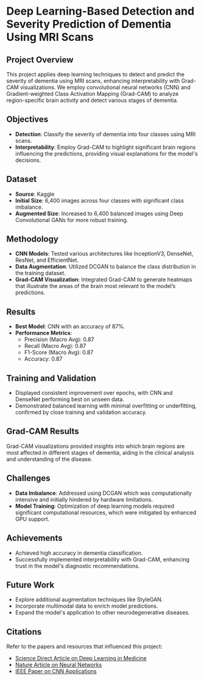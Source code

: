 # Deep Learning-Based Detection and Severity Prediction of Dementia Using MRI Scans

## Project Overview
This project applies deep learning techniques to detect and predict the severity of dementia using MRI scans, enhancing interpretability with Grad-CAM visualizations. We employ convolutional neural networks (CNN) and Gradient-weighted Class Activation Mapping (Grad-CAM) to analyze region-specific brain activity and detect various stages of dementia.

## Objectives
- **Detection**: Classify the severity of dementia into four classes using MRI scans.
- **Interpretability**: Employ Grad-CAM to highlight significant brain regions influencing the predictions, providing visual explanations for the model's decisions.

## Dataset
- **Source**: Kaggle
- **Initial Size**: 6,400 images across four classes with significant class imbalance.
- **Augmented Size**: Increased to 6,400 balanced images using Deep Convolutional GANs for more robust training.

## Methodology
- **CNN Models**: Tested various architectures like InceptionV3, DenseNet, ResNet, and EfficientNet.
- **Data Augmentation**: Utilized DCGAN to balance the class distribution in the training dataset.
- **Grad-CAM Visualization**: Integrated Grad-CAM to generate heatmaps that illustrate the areas of the brain most relevant to the model’s predictions.

## Results
- **Best Model**: CNN with an accuracy of 87%.
- **Performance Metrics**:
  - Precision (Macro Avg): 0.87
  - Recall (Macro Avg): 0.87
  - F1-Score (Macro Avg): 0.87
  - Accuracy: 0.87

## Training and Validation
- Displayed consistent improvement over epochs, with CNN and DenseNet performing best on unseen data.
- Demonstrated balanced learning with minimal overfitting or underfitting, confirmed by close training and validation accuracy.

## Grad-CAM Results
Grad-CAM visualizations provided insights into which brain regions are most affected in different stages of dementia, aiding in the clinical analysis and understanding of the disease.

## Challenges
- **Data Imbalance**: Addressed using DCGAN which was computationally intensive and initially hindered by hardware limitations.
- **Model Training**: Optimization of deep learning models required significant computational resources, which were mitigated by enhanced GPU support.

## Achievements
- Achieved high accuracy in dementia classification.
- Successfully implemented interpretability with Grad-CAM, enhancing trust in the model's diagnostic recommendations.

## Future Work
- Explore additional augmentation techniques like StyleGAN.
- Incorporate multimodal data to enrich model predictions.
- Expand the model's application to other neurodegenerative diseases.

## Citations
Refer to the papers and resources that influenced this project:
- [Science Direct Article on Deep Learning in Medicine](https://www.sciencedirect.com/science/article/pii/S1110016822005191)
- [Nature Article on Neural Networks](https://www.nature.com/articles/s41467-022-31037-5)
- [IEEE Paper on CNN Applications](https://ieeexplore.ieee.org/document/9587953)




